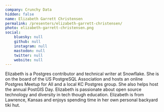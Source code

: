 ```yaml
---
company: Crunchy Data
hidden: false
name: Elizabeth Garrett Christensen
permalink: /presenters/elizabeth-garrett-christensen/
photo: elizabeth-garrett-christensen.png
social:
    bluesky: null
    github: null
    instagram: null
    mastodon: null
    twitter: null
    website: null
---
```


Elizabeth is a Postgres contributor and technical writer at Snowflake. She is on the board of the US PostgreSQL Association and hosts an online Postgres Meetup for All and a local KC Postgres group. She also helps host the annual PostGIS Day. Elizabeth is passionate about open source technology and diversity in tech though education. Elizabeth is from Lawrence, Kansas and enjoys spending time in her own personal backyard tiki hut.
